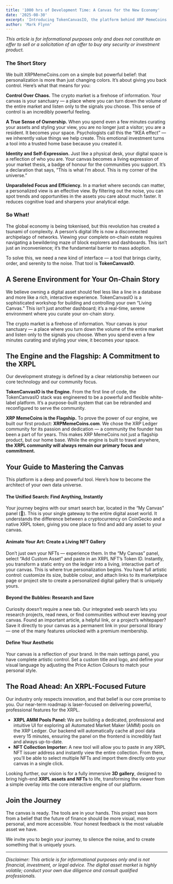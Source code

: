 ```yaml
---
title: '1000 hrs of Development Time: A Canvas for the New Economy'
date: '2025-08-30'
excerpt: 'Introducing TokenCanvasIO, the platform behind XRP MemeCoins. We built XRP MemeCoins on a simple but powerful belief: that personalization is more than just changing colors. It’s about giving you back control.'
author: 'Mark Flynn'
---
```


_This article is for informational purposes only and does not constitute an offer to sell or a solicitation of an offer to buy any security or investment product._

### The Short Story

We built XRPMemeCoins.com on a simple but powerful belief: that personalization is more than just changing colors. It’s about giving you back control. Here’s what that means for you:

**Control Over Chaos.** The crypto market is a firehose of information. Your canvas is your sanctuary — a place where you can turn down the volume of the entire market and listen only to the signals you choose. This sense of control is an incredibly powerful feeling.

**A True Sense of Ownership.** When you spend even a few minutes curating your assets and styling your view, you are no longer just a visitor; you are a resident. It becomes *your* space. Psychologists call this the “IKEA effect” — we inherently value things we help create. This emotional investment turns a tool into a trusted home base because you created it.

**Identity and Self-Expression.** Just like a physical desk, your digital space is a reflection of who you are. Your canvas becomes a living expression of your market thesis, a badge of honour for the communities you support. It’s a declaration that says, “This is what I’m about. This is my corner of the universe.”

**Unparalleled Focus and Efficiency.** In a market where seconds can matter, a personalized view is an effective view. By filtering out the noise, you can spot trends and opportunities in the assets you care about much faster. It reduces cognitive load and sharpens your analytical edge.

### So What!

The global economy is being tokenised, but this revolution has created a tsunami of complexity. A person’s digital life is now a disconnected archipelago of networks. Viewing your complete on-chain estate requires navigating a bewildering maze of block explorers and dashboards. This isn’t just an inconvenience; it’s the fundamental barrier to mass adoption.

To solve this, we need a new kind of interface — a tool that brings clarity, order, and serenity to the noise. That tool is **TokenCanvasIO**.

## A Serene Environment for Your On-Chain Story

We believe owning a digital asset should feel less like a line in a database and more like a rich, interactive experience. TokenCanvasIO is a sophisticated workshop for building and controlling your own “Living Canvas.” This isn’t just another dashboard; it’s a real-time, serene environment where you curate your on-chain story.

The crypto market is a firehose of information. Your canvas is your sanctuary — a place where you turn down the volume of the entire market and listen only to the signals you choose. When you spend even a few minutes curating and styling your view, it becomes *your* space.

## The Engine and the Flagship: A Commitment to the XRPL

Our development strategy is defined by a clear relationship between our core technology and our community focus.

**TokenCanvasIO is the Engine.** From the first line of code, the TokenCanvasIO stack was engineered to be a powerful and flexible white-label platform. It’s a purpose-built system that can be rebranded and reconfigured to serve the community.

**XRP MemeCoins is the Flagship.** To prove the power of our engine, we built our first product: **XRPMemeCoins.com**. We chose the XRP Ledger community for its passion and dedication — a community the founder has been a part of for years. This makes XRP MemeCoins not just a flagship product, but our home base. While the engine is built to travel anywhere, **the XRPL community will always remain our primary focus and commitment.**

## Your Guide to Mastering the Canvas

This platform is a deep and powerful tool. Here’s how to become the architect of your own data universe.

#### The Unified Search: Find Anything, Instantly
Your journey begins with our smart search bar, located in the “My Canvas” panel (🎨). This is your single gateway to the entire digital asset world. It understands the difference between a cryptocurrency on CoinGecko and a native XRPL token, giving you one place to find and add any asset to your canvas.

#### Animate Your Art: Create a Living NFT Gallery
Don’t just own your NFTs — experience them. In the “My Canvas” panel, select “Add Custom Asset” and paste in an XRPL NFT’s Token ID. Instantly, you transform a static entry on the ledger into a living, interactive part of your canvas. This is where true personalization begins. You have full artistic control: customize its size, bubble colour, and attach links to its marketplace page or project site to create a personalized digital gallery that is uniquely yours.

#### Beyond the Bubbles: Research and Save
Curiosity doesn’t require a new tab. Our integrated web search lets you research projects, read news, or find communities without ever leaving your canvas. Found an important article, a helpful link, or a project’s whitepaper? Save it directly to your canvas as a permanent link in your personal library — one of the many features unlocked with a premium membership.

#### Define Your Aesthetic
Your canvas is a reflection of your brand. In the main settings panel, you have complete artistic control. Set a custom title and logo, and define your visual language by adjusting the Price Action Colours to match your personal style.

## The Road Ahead: An XRPL-Focused Future

Our industry only respects innovation, and that belief is our core promise to you. Our near-term roadmap is laser-focused on delivering powerful, professional features for the XRPL.

* **XRPL AMM Pools Panel:** We are building a dedicated, professional and intuitive UI for exploring all Automated Market Maker (AMM) pools on the XRP Ledger. Our backend will automatically cache all pool data every 15 minutes, ensuring the panel on the frontend is incredibly fast and always up-to-date.
* **NFT Collection Importer:** A new tool will allow you to paste in any XRPL NFT issuer address and instantly view the entire collection. From there, you’ll be able to select multiple NFTs and import them directly onto your canvas in a single click.

Looking further, our vision is for a fully immersive **3D gallery**, designed to bring high-end **XRPL assets and NFTs** to life, transforming the viewer from a simple overlay into the core interactive engine of our platform.

## Join the Journey

The canvas is ready. The tools are in your hands. This project was born from a belief that the future of finance should be more visual, more personal, and more accessible. Your honest feedback is the most valuable asset we have.

We invite you to begin your journey, to silence the noise, and to create something that is uniquely yours.

---
_Disclaimer: This article is for informational purposes only and is not financial, investment, or legal advice. The digital asset market is highly volatile; conduct your own due diligence and consult qualified professionals._